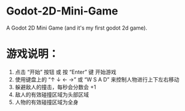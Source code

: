 # Godot-2D-Mini-Game
A Godot 2D Mini Game (and it's my first godot 2d game).



# 游戏说明：

1.  点击 “开始” 按钮 或 按 “Enter” 键 开始游戏
2.  使用键盘上的 “↑ ↓ ← →” 或 “W S A D” 来控制人物进行上下左右移动
3.  躲避敌人的撞击，每秒会分数会 +1
4.  敌人的有效碰撞区域为头部区域
5.  人物的有效碰撞区域为全身
